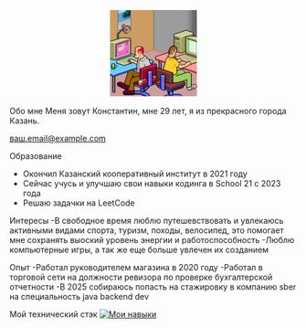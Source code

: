 <p align="center">
  <img src="Gif/SOrD.gif" alt="гифка" width="30%"/>
</p> 

Обо мне
Меня зовут Константин, мне 29 лет, я из прекрасного города Казань.

[ваш.email@example.com](mailto:ваш.email@example.com)

Образование
- Окончил Казанский кооперативный институт в 2021 году
- Сейчас учусь и улучшаю свои навыки кодинга в School 21 с 2023 года
- Решаю задачки на LeetCode

Интересы
-В свободное время люблю путешевствовать и увлекаюсь активными видами спорта, туризм, походы, велосипед, это помогает мне сохранять выоский уровень энергии и работоспособность
-Люблю компьютерные игры, а так же еще больше увлечен их созданием

Опыт
-Работал руководителем магазина в 2020 году
-Работал в торговой сети на должности ревизора по проверке бухгалтерской отчетности
-В 2025 собираюсь попасть на стажировку в компанию sber на специальность java backend dev

Мой технический стэк
[![Мои навыки](https://skillicons.dev/icons?i=java,spring,linux,idea,postgres,docker,aws,git)](https://skillicons.dev)

